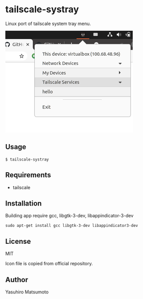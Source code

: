 # tailscale-systray

Linux port of tailscale system tray menu.

![tailscale-systray](/screenshot.png)

## Usage

```
$ tailscale-systray
```

## Requirements

* tailscale

## Installation

Building app require gcc, libgtk-3-dev, libappindicator-3-dev

```
sudo apt-get install gcc libgtk-3-dev libappindicator3-dev
```

## License

MIT

Icon file is copied from official repository.

## Author

Yasuhiro Matsumoto
